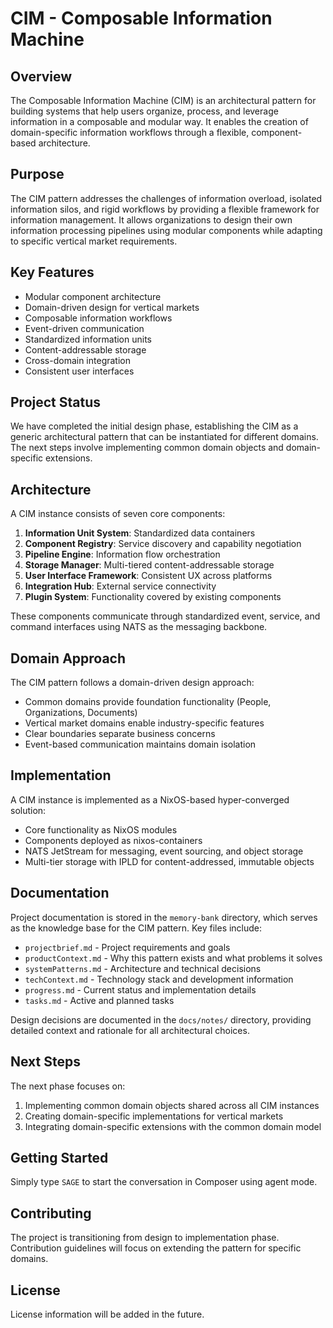 # CIM - Composable Information Machine

## Overview

The Composable Information Machine (CIM) is an architectural pattern for building systems that help users organize, process, and leverage information in a composable and modular way. It enables the creation of domain-specific information workflows through a flexible, component-based architecture.

## Purpose

The CIM pattern addresses the challenges of information overload, isolated information silos, and rigid workflows by providing a flexible framework for information management. It allows organizations to design their own information processing pipelines using modular components while adapting to specific vertical market requirements.

## Key Features

- Modular component architecture
- Domain-driven design for vertical markets
- Composable information workflows
- Event-driven communication
- Standardized information units
- Content-addressable storage
- Cross-domain integration
- Consistent user interfaces

## Project Status

We have completed the initial design phase, establishing the CIM as a generic architectural pattern that can be instantiated for different domains. The next steps involve implementing common domain objects and domain-specific extensions.

## Architecture

A CIM instance consists of seven core components:

1. **Information Unit System**: Standardized data containers
2. **Component Registry**: Service discovery and capability negotiation
3. **Pipeline Engine**: Information flow orchestration
4. **Storage Manager**: Multi-tiered content-addressable storage
5. **User Interface Framework**: Consistent UX across platforms
6. **Integration Hub**: External service connectivity
7. **Plugin System**: Functionality covered by existing components

These components communicate through standardized event, service, and command interfaces using NATS as the messaging backbone.

## Domain Approach

The CIM pattern follows a domain-driven design approach:
- Common domains provide foundation functionality (People, Organizations, Documents)
- Vertical market domains enable industry-specific features
- Clear boundaries separate business concerns
- Event-based communication maintains domain isolation

## Implementation

A CIM instance is implemented as a NixOS-based hyper-converged solution:
- Core functionality as NixOS modules
- Components deployed as nixos-containers
- NATS JetStream for messaging, event sourcing, and object storage
- Multi-tier storage with IPLD for content-addressed, immutable objects

## Documentation

Project documentation is stored in the `memory-bank` directory, which serves as the knowledge base for the CIM pattern. Key files include:

- `projectbrief.md` - Project requirements and goals
- `productContext.md` - Why this pattern exists and what problems it solves
- `systemPatterns.md` - Architecture and technical decisions
- `techContext.md` - Technology stack and development information
- `progress.md` - Current status and implementation details
- `tasks.md` - Active and planned tasks

Design decisions are documented in the `docs/notes/` directory, providing detailed context and rationale for all architectural choices.

## Next Steps

The next phase focuses on:
1. Implementing common domain objects shared across all CIM instances
2. Creating domain-specific implementations for vertical markets
3. Integrating domain-specific extensions with the common domain model

## Getting Started

Simply type `SAGE` to start the conversation in Composer using agent mode.

## Contributing

The project is transitioning from design to implementation phase. Contribution guidelines will focus on extending the pattern for specific domains.

## License

License information will be added in the future.

